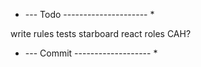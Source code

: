 * --- Todo --------------------- *

write rules tests
starboard
react roles
CAH?


* --- Commit ------------------- *
